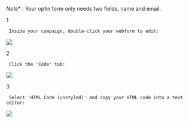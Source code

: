 *Note** : Your optin form only needs two fields, name and email.

1

     Inside your campaign, double-click your webform to edit: 

![](https://d33v4339jhl8k0.cloudfront.net/docs/assets/53974d6ce4b0c76107b109d1/images/59822d5e2c7d3a73488b973f/file-34T74nPQbI.png)

2

     Click the 'Code' tab: 

![](https://d33v4339jhl8k0.cloudfront.net/docs/assets/53974d6ce4b0c76107b109d1/images/59822da9042863033a1b979a/file-5sdZWJT74N.png)

3

     Select 'HTML Code (unstyled)' and copy your HTML code into a text editor: 

![](https://d33v4339jhl8k0.cloudfront.net/docs/assets/53974d6ce4b0c76107b109d1/images/59822dde2c7d3a73488b9744/file-iDpG9TcqrW.png)

